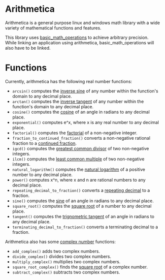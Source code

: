 # Arithmetica

Arithmetica is a general purpose linux and windows math library with a wide variety of mathematical functions and features.

This library uses [basic_math_operations](https://github.com/avighnac/basic_math_operations) to achieve arbitrary precision. While linking an application using arithmetica, basic_math_operations will also have to be linked.

# Functions

Currently, arithmetica has the following real number functions:

- `arcsin()` computes the [inverse sine](https://en.wikipedia.org/wiki/Inverse_trigonometric_functions) of any number within the function's domain to any decimal place.
- `arctan()` computes the [inverse tangent](https://en.wikipedia.org/wiki/Inverse_trigonometric_functions) of any number within the function's domain to any decimal place.
- `cosine()` computes the [cosine](https://en.wikipedia.org/wiki/Sine_and_cosine) of an angle in radians to any decimal place.
- `exponential()` computes e^x, where x is any real number to any decimal place.
- `factorial()` computes the [factorial](https://en.wikipedia.org/wiki/Factorial) of a non-negative integer.
- `fraction_to_continued_fraction()` converts a non-negative rational fraction to a [continued fraction](https://en.wikipedia.org/wiki/Continued_fraction).
- `igcd()` computes the [greatest common divisor](https://en.wikipedia.org/wiki/Greatest_common_divisor) of two non-negative integers.
- `ilcm()` computes the [least common multiple](https://en.wikipedia.org/wiki/Least_common_multiple) of two non-negative integers.
- `natural_logarithm()` computes the [natural logarithm](https://en.wikipedia.org/wiki/Natural_logarithm) of a positive number to any decimal place.
- `power()` computes x^n, where x and n are rational numbers to any decimal place.
- `repeating_decimal_to_fraction()` converts a [repeating decimal](https://en.wikipedia.org/wiki/Repeating_decimal) to a fraction.
- `sine()` computes the [sine](https://en.wikipedia.org/wiki/Sine_and_cosine) of an angle in radians to any decimal place.
- `square_root()` computes the [square root](https://en.wikipedia.org/wiki/Square_root) of a number to any decimal place.
- `tangent()` computes the [trignometric tangent](https://en.wikipedia.org/wiki/Trigonometric_functions) of an angle in radians to any decimal place.
- `terminating_decimal_to_fraction()` converts a terminating decimal to a fraction.

Arithmetica also has some [complex number](https://en.wikipedia.org/wiki/Complex_number) functions:

- `add_complex()` adds two complex numbers.
- `divide_complex()` divides two complex numbers.
- `multiply_complex()` multiplies two complex numbers.
- `square_root_complex()` finds the [square root](https://en.wikipedia.org/wiki/Square_root) of a complex number.
- `subtract_complex()` subtracts two complex numbers.
